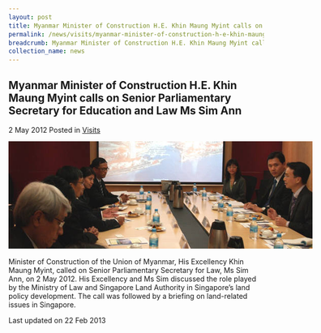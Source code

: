 ```yaml
---
layout: post
title: Myanmar Minister of Construction H.E. Khin Maung Myint calls on Senior Parliamentary Secretary for Education and Law Ms Sim Ann
permalink: /news/visits/myanmar-minister-of-construction-h-e-khin-maung-myint-calls-on-senior-parliamentary-secretary-for/
breadcrumb: Myanmar Minister of Construction H.E. Khin Maung Myint calls on Senior Parliamentary Secretary for Education and Law Ms Sim Ann
collection_name: news
---
```


<style>
.image {width: 600px;}
.image img {max-width: 100%;}
</style>

Myanmar Minister of Construction H.E. Khin Maung Myint calls on Senior Parliamentary Secretary for Education and Law Ms Sim Ann
---

2 May 2012 Posted in [Visits](/news/visits/)

<div class="image"><img src="/images/MyanmarVisit.jpg/" alt="myan visit" title="myan visit"></div>

Minister of Construction of the Union of Myanmar, His Excellency Khin Maung Myint, called on Senior Parliamentary Secretary for Law, Ms Sim Ann, on 2 May 2012.  His Excellency and Ms Sim discussed the role played by the Ministry of Law and Singapore Land Authority in Singapore’s land policy development. The call was followed by a briefing on land-related issues in Singapore. 

<p class="right-side-updated">Last updated on 22 Feb 2013</p>
